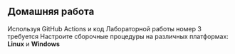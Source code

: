 ## Домашняя работа
Используя GitHub Actions и код Лабораторной работы номер 3 требуется 
Настроите сборочные процедуры на различных платформах: **Linux** и **Windows**
